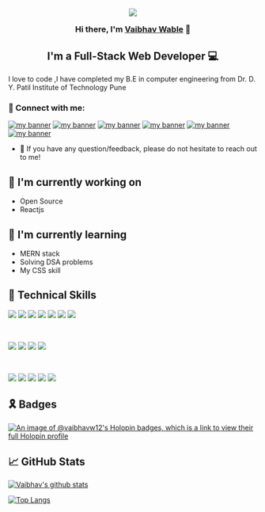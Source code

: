 
<!--
**vaibhavw12/vaibhavw12** is a ✨ _special_ ✨ repository because its `README.md` (this file) appears on your GitHub profile.

Here are some ideas to get you started:

- 🔭 I’m currently working on ...
- 🌱 I’m currently learning ...
- 👯 I’m looking to collaborate on ...
- 🤔 I’m looking for help with ...
- 💬 Ask me about ...
- 📫 How to reach me: ...
- 😄 Pronouns: ...
- ⚡ Fun fact: ...
-->
<p align="center">
  <!-- <a href="https://www.yushi.dev/" target="_blank" rel="noreferrer"><img src="https://user-images.githubusercontent.com/75753187/123350185-74ce0900-d528-11eb-848d-d92955dbb944.png" alt="my banner"></a> -->
 
</p>

<h3 align="center">
 <img src="https://www.wingstechsolutions.com/wp-content/uploads/2022/03/full-stack-development.gif">

Hi there, I'm <a href="https://vaibhavwable.netlify.app/" target="_blank" rel="noreferrer">Vaibhav Wable</a> 👋
</h3>

<h2 align="center">
I'm a Full-Stack Web Developer 💻
</h2> 

I love to code ,I have completed my B.E in computer engineering from Dr. D. Y. Patil Institute of Technology Pune

### 🤝 Connect with me:
<a href="https://twitter.com/vaibhavwable_12" target="_blank" rel="noreferrer"><img src="https://img.shields.io/badge/Twitter-%231DA1F2.svg?style=for-the-badge&logo=Twitter&logoColor=white" alt="my banner"></a>
<a href="https://www.linkedin.com/in/vaibhav-wable-b490aa1a9/" target="_blank" rel="noreferrer"><img src="https://img.shields.io/badge/linkedin-%230077B5.svg?style=for-the-badge&logo=linkedin&logoColor=white" alt="my banner"></a>
<a href="vaibhavwable2000@gmail.com" target="_blank" rel="noreferrer"><img src="https://img.shields.io/badge/Gmail-D14836?style=for-the-badge&logo=gmail&logoColor=white" alt="my banner"></a>
<a href="https://discordapp.com/users/5994" target="_blank" rel="noreferrer"><img src="https://img.shields.io/badge/Discord-%235865F2.svg?style=for-the-badge&logo=discord&logoColor=white" alt="my banner"></a>
<a href="https://www.instagram.com/vaibhavw_12/" target="_blank" rel="noreferrer"><img src="https://img.shields.io/badge/Instagram-%23E4405F.svg?style=for-the-badge&logo=Instagram&logoColor=white" alt="my banner"></a>
<a href="https://wa.link/3ji8hu" target="_blank" rel="noreferrer"><img src="https://img.shields.io/badge/WhatsApp-25D366?style=for-the-badge&logo=whatsapp&logoColor=white" alt="my banner"></a>
</br>
- 💬 If you have any question/feedback, please do not hesitate to reach out to me!

## 🔭 I'm currently working on

- Open Source
- Reactjs

## 🌱 I'm currently learning

- MERN stack
- Solving DSA problems
- My CSS skill 

## 💼 Technical Skills

![](https://img.shields.io/badge/Code-React-informational?style=flat&logo=react&color=61DAFB)
![](https://img.shields.io/badge/Code-Redux-informational?style=flat&logo=Redux&color=764ABC)
![](https://img.shields.io/badge/Code-JavaScript-informational?style=flat&logo=JavaScript&color=F7DF1E)
![](https://img.shields.io/badge/Code-Python-informational?style=flat&logo=Ruby&color=CC342D)
![](https://img.shields.io/badge/Code-Java-informational?style=flat&logo=Ruby-On-Rails&color=CC0000)
![](https://img.shields.io/badge/Code-HTML5-informational?style=flat&logo=HTML5&color=E34F26)
![](https://img.shields.io/badge/Code-MYSQL-informational?style=flat&logo=SQLite&color=003B57)

</br>

![](https://img.shields.io/badge/Style-Bootstrap-informational?style=flat&logo=Bootstrap&color=7952B3)
![](https://img.shields.io/badge/Style-CSS3-informational?style=flat&logo=CSS3&color=1572B6)
![](https://img.shields.io/badge/Style-styled--components-informational?style=flat&logo=styled-components&color=DB7093)
![](https://img.shields.io/badge/Style-SASS-informational?style=flat&logo=styled-components&color=D39168)

</br>

![](https://img.shields.io/badge/Tools-Figma-informational?style=flat&logo=Figma&color=F24E1E)
![](https://img.shields.io/badge/Tools-NPM-informational?style=flat&logo=NPM&color=CB3837)
![](https://img.shields.io/badge/Tools-Netlify-informational?style=flat&logo=netlify&color=00C7B7)
![](https://img.shields.io/badge/Tools-Git-informational?style=flat&logo=Git&color=F05032)
![](https://img.shields.io/badge/Tools-GitHub-informational?style=flat&logo=GitHub&color=83267457)


## 🎗 Badges
[![An image of @vaibhavw12's Holopin badges, which is a link to view their full Holopin profile](https://holopin.me/vaibhavw12)](https://holopin.io/@vaibhavw12)

## 📈 GitHub Stats 

[![Vaibhav's github stats](https://github-readme-stats.vercel.app/api?username=vaibhavw12)](https://github.com/vaibhavw12)

[![Top Langs](https://github-readme-stats.vercel.app/api/top-langs/?username=vaibhavw12&layout=compact)](https://github.com/vaibhavw12)
